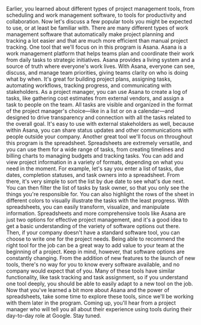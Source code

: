 Earlier, you learned about different types of project management tools, from
scheduling and work management software, to tools for productivity and
collaboration. Now let's discuss a few popular tools you might be expected to
use, or at least be familiar with. There are many different types of work
management software that automatically make project planning and tracking a lot
easier and that are much more efficient than manual project tracking. One tool
that we'll focus on in this program is Asana. Asana is a work management
platform that helps teams plan and coordinate their work from daily tasks to
strategic initiatives. Asana provides a living system and a source of truth
where everyone's work lives. With Asana, everyone can see, discuss, and manage
team priorities, giving teams clarity on who is doing what by when. It's great
for building project plans, assigning tasks, automating workflows, tracking
progress, and communicating with stakeholders. As a project manager, you can use
Asana to create a log of tasks, like gathering cost estimates from external
vendors, and assign a task to people on the team. All tasks are visible and
organized in the format of the project manager's choice—like in a list or on a
calendar—and designed to drive transparency and connection with all the tasks
related to the overall goal. It's easy to use with external stakeholders as
well, because within Asana, you can share status updates and other
communications with people outside your company. Another great tool we'll focus
on throughout this program is the spreadsheet. Spreadsheets are extremely
versatile, and you can use them for a wide range of tasks, from creating
timelines and billing charts to managing budgets and tracking tasks. You can add
and view project information in a variety of formats, depending on what you need
in the moment. For example, let's say you enter a list of tasks, due dates,
completion statuses, and task owners into a spreadsheet. From there, it's very
simple to sort the list by due date to see what's due next. You can then filter
the list of tasks by task owner, so that you only see the things you're
responsible for. You can also highlight the rows of the sheet in different
colors to visually illustrate the tasks with the least progress. With
spreadsheets, you can easily transform, visualize, and manipulate information.
Spreadsheets and more comprehensive tools like Asana are just two options for
effective project management, and it's a good idea to get a basic understanding
of the variety of software options out there. Then, if your company doesn't have
a standard software tool, you can choose to write one for the project needs.
Being able to recommend the right tool for the job can be a great way to add
value to your team at the beginning of a project. Keep in mind, however, that
software options are constantly changing. From the addition of new features to
the launch of new tools, there's no way for you to know every software
available, and no company would expect that of you. Many of these tools have
similar functionality, like task tracking and task assignment, so if you
understand one tool deeply, you should be able to easily adapt to a new tool on
the job. Now that you've learned a bit more about Asana and the power of
spreadsheets, take some time to explore these tools, since we'll be working with
them later in the program. Coming up, you'll hear from a project manager who
will tell you all about their experience using tools during their day-to-day
role at Google. Stay tuned.